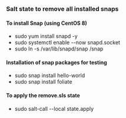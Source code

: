 ### Salt state to remove all installed snaps

#### To install Snap (using CentOS 8)
* sudo yum install snapd -y
* sudo systemctl enable --now snapd.socket
* sudo ln -s /var/lib/snapd/snap /snap

#### Installation of snap packages for testing
* sudo snap install hello-world
* sudo snap install foliate

#### To apply the remove.sls state
* sudo salt-call --local state.apply
